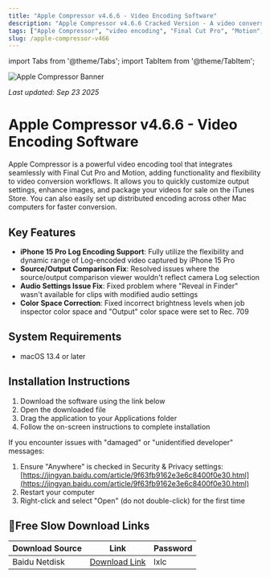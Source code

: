 ```yaml
---
title: "Apple Compressor v4.6.6 - Video Encoding Software"
description: "Apple Compressor v4.6.6 Cracked Version - A video conversion tool highly integrated with Final Cut Pro and Motion, which makes full use of the Log-encoded videos of iPhone 15 Pro"
tags: ["Apple Compressor", "video encoding", "Final Cut Pro", "Motion", "iPhone 15 Pro", "Log encoding", "video conversion"]
slug: /apple-compressor-v466
---
```


import Tabs from '@theme/Tabs';
import TabItem from '@theme/TabItem';

![Apple Compressor Banner](https://www.gfxcamp.com/wp-content/uploads/2020/11/Compressor-4.5.jpg)

*Last updated: Sep 23 2025*

# Apple Compressor v4.6.6 - Video Encoding Software

Apple Compressor is a powerful video encoding tool that integrates seamlessly with Final Cut Pro and Motion, adding functionality and flexibility to video conversion workflows. It allows you to quickly customize output settings, enhance images, and package your videos for sale on the iTunes Store. You can also easily set up distributed encoding across other Mac computers for faster conversion.

## Key Features

- **iPhone 15 Pro Log Encoding Support**: Fully utilize the flexibility and dynamic range of Log-encoded video captured by iPhone 15 Pro
- **Source/Output Comparison Fix**: Resolved issues where the source/output comparison viewer wouldn't reflect camera Log selection
- **Audio Settings Issue Fix**: Fixed problem where "Reveal in Finder" wasn't available for clips with modified audio settings
- **Color Space Correction**: Fixed incorrect brightness levels when job inspector color space and "Output" color space were set to Rec. 709

## System Requirements

- macOS 13.4 or later

## Installation Instructions

<Tabs>
<TabItem value="standard" label="Standard Installation">

1. Download the software using the link below
2. Open the downloaded file
3. Drag the application to your Applications folder
4. Follow the on-screen instructions to complete installation

</TabItem>
<TabItem value="troubleshooting" label="Troubleshooting Installation">

If you encounter issues with "damaged" or "unidentified developer" messages:

1. Ensure "Anywhere" is checked in Security & Privacy settings: [https://jingyan.baidu.com/article/9f63fb9162e3e6c8400f0e30.html](https://jingyan.baidu.com/article/9f63fb9162e3e6c8400f0e30.html)
2. Restart your computer
3. Right-click and select "Open" (do not double-click) for the first time

</TabItem>
</Tabs>

## 🐌Free Slow Download Links

| Download Source | Link | Password |
|-----------------|------|----------|
| Baidu Netdisk | [Download Link](https://pan.baidu.com/s/1cCrm7OyyDwQLIB74g2WKWA?pwd=lxlc) | lxlc |
